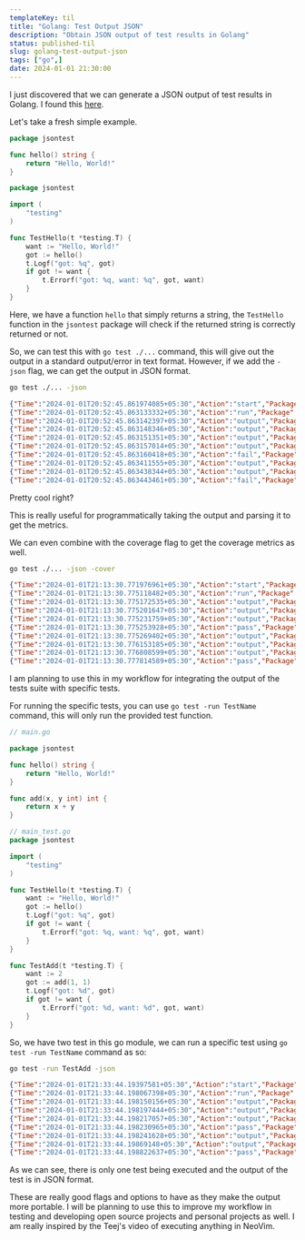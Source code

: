 ```yaml
---
templateKey: til
title: "Golang: Test Output JSON"
description: "Obtain JSON output of test results in Golang"
status: published-til
slug: golang-test-output-json
tags: ["go",]
date: 2024-01-01 21:30:00
---
```


I just discovered that we can generate a JSON output of test results in Golang. I found this [here](https://youtu.be/cf72gMBrsI0?t=80).

Let's take a fresh simple example.

```go
package jsontest

func hello() string {
    return "Hello, World!"
}
```
```go
package jsontest

import (
    "testing"
)

func TestHello(t *testing.T) {
    want := "Hello, World!"
    got := hello()
    t.Logf("got: %q", got)
    if got != want {
        t.Errorf("got: %q, want: %q", got, want)
    }
}
```

Here, we have a function `hello` that simply returns a string, the `TestHello` function in the `jsontest` package will check if the returned string is correctly returned or not.

So, we can test this with `go test ./...` command, this will give out the output in a standard output/error in text format. However, if we add the `-json` flag, we can get the output in JSON format.


```bash
go test ./... -json
```

```json
{"Time":"2024-01-01T20:52:45.861974085+05:30","Action":"start","Package":"json-test"}
{"Time":"2024-01-01T20:52:45.863133332+05:30","Action":"run","Package":"json-test","Test":"TestHello"}
{"Time":"2024-01-01T20:52:45.863142397+05:30","Action":"output","Package":"json-test","Test":"TestHello","Output":"=== RUN   TestHello\n"}
{"Time":"2024-01-01T20:52:45.863148346+05:30","Action":"output","Package":"json-test","Test":"TestHello","Output":"    main_test.go:10: got: \"Hello, World\"\n"}
{"Time":"2024-01-01T20:52:45.863151351+05:30","Action":"output","Package":"json-test","Test":"TestHello","Output":"    main_test.go:12: got: \"Hello, World\", want: \"Hello, World!\"\n"}
{"Time":"2024-01-01T20:52:45.863157014+05:30","Action":"output","Package":"json-test","Test":"TestHello","Output":"--- FAIL: TestHello (0.00s)\n"}
{"Time":"2024-01-01T20:52:45.863160418+05:30","Action":"fail","Package":"json-test","Test":"TestHello","Elapsed":0}
{"Time":"2024-01-01T20:52:45.863411555+05:30","Action":"output","Package":"json-test","Output":"FAIL\n"}
{"Time":"2024-01-01T20:52:45.863438344+05:30","Action":"output","Package":"json-test","Output":"FAIL\tjson-test\t0.001s\n"}
{"Time":"2024-01-01T20:52:45.863443461+05:30","Action":"fail","Package":"json-test","Elapsed":0.001}
```

Pretty cool right?

This is really useful for programmatically taking the output and parsing it to get the metrics.


We can even combine with the coverage flag to get the coverage metrics as well.

```bash
go test ./... -json -cover
```

```json
{"Time":"2024-01-01T21:13:30.771976961+05:30","Action":"start","Package":"jsontest"}
{"Time":"2024-01-01T21:13:30.775118482+05:30","Action":"run","Package":"jsontest","Test":"TestHello"}
{"Time":"2024-01-01T21:13:30.775172535+05:30","Action":"output","Package":"jsontest","Test":"TestHello","Output":"=== RUN   TestHello\n"}
{"Time":"2024-01-01T21:13:30.775201647+05:30","Action":"output","Package":"jsontest","Test":"TestHello","Output":"    main_test.go:10: got: \"Hello, World!\"\n"}
{"Time":"2024-01-01T21:13:30.775231759+05:30","Action":"output","Package":"jsontest","Test":"TestHello","Output":"--- PASS: TestHello (0.00s)\n"}
{"Time":"2024-01-01T21:13:30.775253928+05:30","Action":"pass","Package":"jsontest","Test":"TestHello","Elapsed":0}
{"Time":"2024-01-01T21:13:30.775269402+05:30","Action":"output","Package":"jsontest","Output":"PASS\n"}
{"Time":"2024-01-01T21:13:30.776153185+05:30","Action":"output","Package":"jsontest","Output":"coverage: 100.0% of statements\n"}
{"Time":"2024-01-01T21:13:30.776808599+05:30","Action":"output","Package":"jsontest","Output":"ok  \tjsontest\t0.004s\tcoverage: 100.0% of statements\n"
{"Time":"2024-01-01T21:13:30.777814589+05:30","Action":"pass","Package":"jsontest","Elapsed":0.006}
```

I am planning to use this in my workflow for integrating the output of the tests suite with specific tests.

For running the specific tests, you can use `go test -run TestName` command, this will only run the provided test function.

```go
// main.go

package jsontest

func hello() string {
    return "Hello, World!"
}

func add(x, y int) int {
    return x + y
}
```

```go
// main_test.go
package jsontest

import (
	"testing"
)

func TestHello(t *testing.T) {
    want := "Hello, World!"
    got := hello()
    t.Logf("got: %q", got)
    if got != want {
        t.Errorf("got: %q, want: %q", got, want)
    }
}

func TestAdd(t *testing.T) {
    want := 2
    got := add(1, 1)
    t.Logf("got: %d", got)
    if got != want {
        t.Errorf("got: %d, want: %d", got, want)
    }
}
```

So, we have two test in this go module, we can run a specific test using `go test -run TestName` command as so:

```bash
go test -run TestAdd -json
```

```json
{"Time":"2024-01-01T21:33:44.19397581+05:30","Action":"start","Package":"jsontest"}
{"Time":"2024-01-01T21:33:44.198067398+05:30","Action":"run","Package":"jsontest","Test":"TestAdd"}
{"Time":"2024-01-01T21:33:44.198150156+05:30","Action":"output","Package":"jsontest","Test":"TestAdd","Output":"=== RUN   TestAdd\n"}
{"Time":"2024-01-01T21:33:44.198197444+05:30","Action":"output","Package":"jsontest","Test":"TestAdd","Output":"    main_test.go:19: got: 2\n"}
{"Time":"2024-01-01T21:33:44.198217057+05:30","Action":"output","Package":"jsontest","Test":"TestAdd","Output":"--- PASS: TestAdd (0.00s)\n"}
{"Time":"2024-01-01T21:33:44.198230965+05:30","Action":"pass","Package":"jsontest","Test":"TestAdd","Elapsed":0}
{"Time":"2024-01-01T21:33:44.198241628+05:30","Action":"output","Package":"jsontest","Output":"PASS\n"}
{"Time":"2024-01-01T21:33:44.19869148+05:30","Action":"output","Package":"jsontest","Output":"ok  \tjsontest\t0.004s\n"}
{"Time":"2024-01-01T21:33:44.198822637+05:30","Action":"pass","Package":"jsontest","Elapsed":0.005}
```

As we can see, there is only one test being executed and the output of the test is in JSON format.

These are really good flags and options to have as they make the output more portable. I will be planning to use this to improve my workflow in testing and developing open source projects and personal projects as well. I am really inspired by the Teej's video of executing anything in NeoVim.

